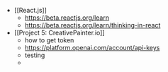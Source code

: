 - [[React.js]]
	- https://beta.reactjs.org/learn
	- https://beta.reactjs.org/learn/thinking-in-react
- [[Project 5: CreativePainter.io]]
	- how to get token
	- https://platform.openai.com/account/api-keys
	- testing
	-
